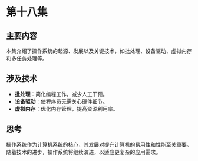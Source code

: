 # 第十八集

## 主要内容

本集介绍了操作系统的起源、发展以及关键技术，如批处理、设备驱动、虚拟内存和多任务处理等。

## 涉及技术

- **批处理**：简化编程工作，减少人工干预。
- **设备驱动**：使程序员无需关心硬件细节。
- **虚拟内存**：优化内存管理，提高资源利用率。

## 思考

操作系统作为计算机系统的核心，其发展对提升计算机的易用性和性能至关重要。随着技术的进步，操作系统将继续演进，以适应更复杂的应用需求。

